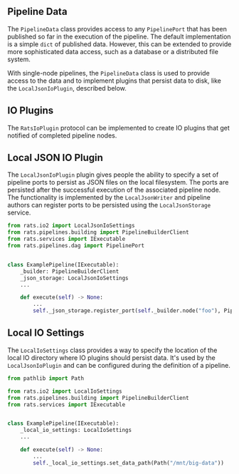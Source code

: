 ## Pipeline Data

The `PipelineData` class provides access to any `PipelinePort` that has been published so far
in the execution of the pipeline. The default implementation is a simple `dict` of published
data. However, this can be extended to provide more sophisticated data access, such as a
database or a distributed file system.

With single-node pipelines, the `PipelineData` class is used to provide access to the data and to
implement plugins that persist data to disk, like the `LocalJsonIoPlugin`, described below.

## IO Plugins

The `RatsIoPlugin` protocol can be implemented to create IO plugins that get notified of
completed pipeline nodes.

## Local JSON IO Plugin

The `LocalJsonIoPlugin` plugin gives people the ability to specify a set of pipeline ports to
persist as JSON files on the local filesystem. The ports are persisted after the successful
execution of the associated pipeline node. The functionality is implemented by the
`LocalJsonWriter` and pipeline authors can register ports to be persisted using the
`LocalJsonStorage` service.

```python
from rats.io2 import LocalJsonIoSettings
from rats.pipelines.building import PipelineBuilderClient
from rats.services import IExecutable
from rats.pipelines.dag import PipelinePort


class ExamplePipeline(IExecutable):
    _builder: PipelineBuilderClient
    _json_storage: LocalJsonIoSettings
    ...

    def execute(self) -> None:
        ...
        self._json_storage.register_port(self._builder.node("foo"), PipelinePort("bar"))
```

## Local IO Settings

The `LocalIoSettings` class provides a way to specify the location of the local IO directory
where IO plugins should persist data. It's used by the `LocalJsonIoPlugin` and can be configured
during the definition of a pipeline.

```python
from pathlib import Path

from rats.io2 import LocalIoSettings
from rats.pipelines.building import PipelineBuilderClient
from rats.services import IExecutable


class ExamplePipeline(IExecutable):
    _local_io_settings: LocalIoSettings
    ...

    def execute(self) -> None:
        ...
        self._local_io_settings.set_data_path(Path("/mnt/big-data"))
```
